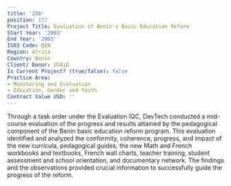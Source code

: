 ```yaml
---
title: '258'
position: 177
Project Title: Evaluation of Benin's Basic Education Reform
Start Year: '2003'
End Year: '2003'
ISO3 Code: BEN
Region: Africa
Country: Benin
Client/ Donor: USAiD
Is Current Project? (true/false): false
Practice Area:
- Monitoring and Evaluation
- Education, Gender and Youth
Contract Value USD: ''
---
```


Through a task order under the Evaluation IQC, DevTech conducted a mid-course evaluation of the progress and results attained by the pedagogical component of the Benin basic education reform program. This evaluation identified and analyzed the conformity, coherence, progress, and impact of the new curricula, pedagogical guides, the new Math and French workbooks and textbooks, French wall charts, teacher training, student assessment and school orientation, and documentary network. The findings and the observations provided crucial information to successfully guide the progress of the reform.